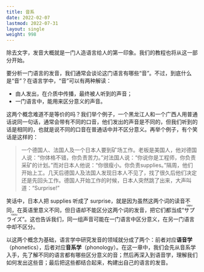```yaml
---
title: 音系
date: 2022-02-07
lastmod: 2022-07-31
layout: single
weight: 998
---
```


除去文字，发音大概就是一门人造语言给人的第一印象。我们的教程也将从这一部分开始。

要分析一门语言的发音，我们通常会谈论这门语言有哪些“音”。不过，到底什么是“音”？在语言学中，“音”可以有两种解读：

- 由人发出，在介质中传播，最终被人听到的声音；
- 一门语言中，能用来区分意义的声音。

这两个概念难道不是等价的吗？我们举个例子，一个黑龙江人和一个广西人用普通话说同一句话，通常会带有不同的口音，他们发出的声音是不同的，但我们听到的话是相同的，也就是说不同的口音在普通话中并不区分意义。再举个例子，有个笑话是这样的：

> 一个德国人、法国人及一个日本人要到矿场工作。老板是美国人，他对德国人说：“你体格不错，你负责苦力。”对法国人说：“你说你是工程师，你负责采矿的计划。”而对日本人他说：“你很瘦小。你负责supplies。”隔周，他们开始上工。几天后德国人及法国人发现日本人不见了，找了很久后他们决定还是先回头工作。德国人开始工作的时候，日本人突然跳了出来，大声叫道：“Surprise!”

笑话中，日本人把 supplies 听成了 surprise，就是因为虽然这两个词的读音不同，在英语里意义不同，但日语却不能区分这两个词的发音，把它们都当成“<ruby lang="ja"><rb>サプライズ</rb><rt>sapuraizu</rt></ruby>”。这也告诉我们，同一组声音可能在一门语言中区分意义，在另一门语言中却不区分。

以这两个概念为基础，语言学中研究发音的领域就分成了两个：前者对应**语音学**（phonetics），后者对应**音系学**（phonology）。在这一章中，我们会先从音系学入手，先了解不同的语言都有哪些区分意义的音；然后再深入到语音学，理解我们如何发出这些音；最后把这些都结合起来，构建出自己的语言的发音。
